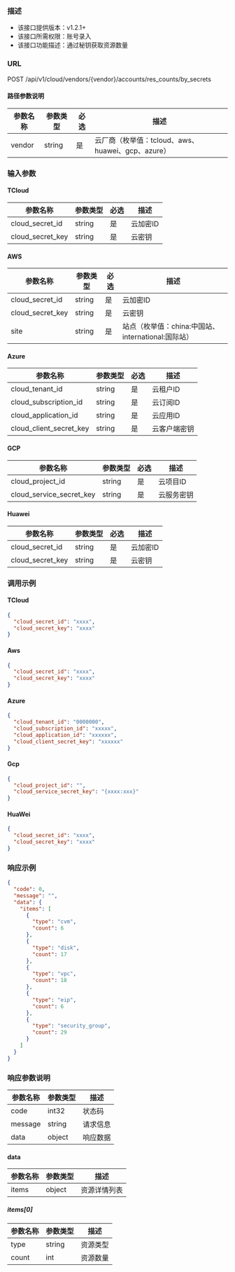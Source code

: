 ### 描述

- 该接口提供版本：v1.2.1+
- 该接口所需权限：账号录入
- 该接口功能描述：通过秘钥获取资源数量

### URL

POST /api/v1/cloud/vendors/{vendor}/accounts/res_counts/by_secrets

#### 路径参数说明

| 参数名称   | 参数类型   | 必选 | 描述                                   |
|--------|--------|----|--------------------------------------|
| vendor | string | 是  | 云厂商（枚举值：tcloud、aws、huawei、gcp、azure） |

### 输入参数

#### TCloud

| 参数名称             | 参数类型   | 必选 | 描述    |
|------------------|--------|----|-------|
| cloud_secret_id  | string | 是  | 云加密ID |
| cloud_secret_key | string | 是  | 云密钥   |

#### AWS

| 参数名称             | 参数类型   | 必选 | 描述                                  |
|------------------|--------|----|-------------------------------------|
| cloud_secret_id  | string | 是  | 云加密ID                               |
| cloud_secret_key | string | 是  | 云密钥                                 |
| site             | string | 是  | 站点（枚举值：china:中国站、international:国际站） |

#### Azure

| 参数名称                    | 参数类型   | 必选 | 描述     |
|-------------------------|--------|----|--------|
| cloud_tenant_id         | string | 是  | 云租户ID  |
| cloud_subscription_id   | string | 是  | 云订阅ID  |
| cloud_application_id    | string | 是  | 云应用ID  |
| cloud_client_secret_key | string | 是  | 云客户端密钥 |

#### GCP

| 参数名称                     | 参数类型   | 必选 | 描述    |
|--------------------------|--------|----|-------|
| cloud_project_id         | string | 是  | 云项目ID |
| cloud_service_secret_key | string | 是  | 云服务密钥 |

#### Huawei

| 参数名称             | 参数类型   | 必选 | 描述    |
|------------------|--------|----|-------|
| cloud_secret_id  | string | 是  | 云加密ID |
| cloud_secret_key | string | 是  | 云密钥   |

### 调用示例

#### TCloud

```json
{
  "cloud_secret_id": "xxxx",
  "cloud_secret_key": "xxxx"
}
```

#### Aws

```json
{
  "cloud_secret_id": "xxxx",
  "cloud_secret_key": "xxxx"
}
```

#### Azure

```json
{
  "cloud_tenant_id": "0000000",
  "cloud_subscription_id": "xxxxx",
  "cloud_application_id": "xxxxxx",
  "cloud_client_secret_key": "xxxxxx"
}
```

#### Gcp

```json
{
  "cloud_project_id": "",
  "cloud_service_secret_key": "{xxxx:xxx}"
}
```

#### HuaWei

```json
{
  "cloud_secret_id": "xxxx",
  "cloud_secret_key": "xxxx"
}
```

### 响应示例

```json
{
  "code": 0,
  "message": "",
  "data": {
    "items": [
      {
        "type": "cvm",
        "count": 6
      },
      {
        "type": "disk",
        "count": 17
      },
      {
        "type": "vpc",
        "count": 18
      },
      {
        "type": "eip",
        "count": 6
      },
      {
        "type": "security_group",
        "count": 29
      }
    ]
  }
}
```

### 响应参数说明

| 参数名称    | 参数类型   | 描述   |
|---------|--------|------|
| code    | int32  | 状态码  |
| message | string | 请求信息 |
| data    | object | 响应数据 |

#### data

| 参数名称  | 参数类型   | 描述     |
|-------|--------|--------|
| items | object | 资源详情列表 |

##### items[0]

| 参数名称  | 参数类型   | 描述   |
|-------|--------|------|
| type  | string | 资源类型 |
| count | int    | 资源数量 |
